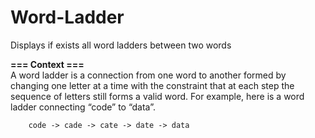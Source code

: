 Word-Ladder
===========

Displays if exists all word ladders between two words

**=== Context ===**  
A word ladder is a connection from one word to another formed by changing one letter at a time with the constraint that at each step the sequence of letters still forms a valid word. For example, here is a word ladder connecting “code” to “data”.  

        code -> cade -> cate -> date -> data

